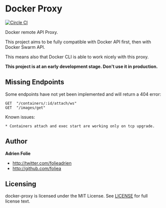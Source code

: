 # Docker Proxy
[![Circle CI](https://circleci.com/gh/foliea/docker-proxy.svg?style=svg)](https://circleci.com/gh/foliea/docker-proxy)

Docker remote API Proxy.

This project aims to be fully compatible with Docker API first,
then with Docker Swarm API.

This means also that Docker CLI is able to work nicely with this
proxy.

**This project is at an early development stage. Don't use it in
production.**

## Missing Endpoints

Some endpoints have not yet been implemented and will return a 404 error:

```
GET  "/containers/:id/attach/ws"
GET  "/images/get"
```

Known issues:
```
* Containers attach and exec start are working only on tcp upgrade.
```

## Author

**Adrien Folie**

* http://twitter.com/folieadrien
* http://github.com/foliea

## Licensing

docker-proxy is licensed under the MIT License. See [LICENSE](LICENSE) for full
license text.
